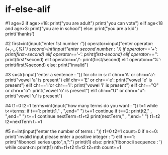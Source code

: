 # if-else-alif
#1
age=2
if age>=18:
    print("you are adult")
    print("you can vote")
elif age<18 and age>3:
    print("you are in school")
else:
    print("you are a kid")
print('thanks')

#2
first=int(input("enter 1st number :"))
operator=input("enter operator: (+,-,*,/,%)")
second=int(input("enter second number : "))
if operator=='+':
    print(first+second)
elif operator=='-':
    print(first-second)
elif operator=='*':
    print(first*second)
elif operator=='/':
    print(first/second)
elif operator=='%':
    print(first%second)
else:
    print("invalid")



#3
s=str(input("enter a sentence : "))
for chr in s:
    if chr=='A' or chr=='a':
        print("vowel 'a' is present")
    elif chr=='E' or chr=='e':
        print("vowel 'e' is present")
    elif chr=='I'or chr=='i':
        print("vowel 'i' is present")
    elif chr=="O" or chr=="o":
        print("vowel 'o' is present")
    elif chr=="U" or chr=="u":
        print("vowel 'u' is present")

#4
t1=0
t2=1
terms=int(input("how many terms do you want : "))
t=1
while t<=terms:
    if t==1:
        print(t1," , ",end=" ")
        t+=1
        continue 
    if t==2:
        print(t2," , ",end=" ")
        t+=1
        continue
    nextTerm=t1+t2
    print(nextTerm," , ",end=" ")
    t1=t2
    t2=nextTerm
    t+=1

    
#5
n=int(input("enter the number of terms : "))
t1=0
t2=1
count=0
if n<=0:
    print("invalid input,please enter a positive integer : ")
elif n==1:
    print("fibonocii series upto",n,":")
    print(t1)
else:
    print('fibonocii sequence : ')
    while count<n:
        print(t1)
        nth=t1+t2
        t1=t2
        t2=nth
        count+=1

